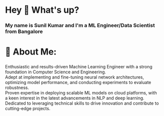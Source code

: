 <h1 align="left">Hey 👋 What's up?</h1>

### My name is Sunil Kumar and I'm a ML Engineer/Data Scientist from Bangalore

# 💫 About Me:

###
Enthusiastic and results-driven Machine Learning Engineer with a strong foundation in Computer Science and Engineering.<br>Adept at implementing and fine-tuning neural network architectures, optimizing model performance, and conducting experiments to evaluate robustness.<br>Proven expertise in deploying scalable ML models on cloud platforms, with a keen interest in the latest advancements in NLP and deep learning.<br>Dedicated to leveraging technical skills to drive innovation and contribute to cutting-edge projects.

###
